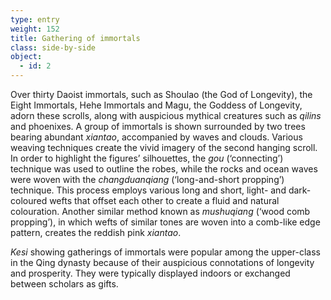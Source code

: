 ```yaml
---
type: entry
weight: 152
title: Gathering of immortals
class: side-by-side
object:
  - id: 2
---
```

Over thirty Daoist immortals, such as Shoulao (the God
of Longevity), the Eight Immortals, Hehe Immortals
and Magu, the Goddess of Longevity, adorn these scrolls,
along with auspicious mythical creatures such as *qilins*
and phoenixes. A group of immortals is shown surrounded by two trees bearing abundant *xiantao*,
accompanied by waves and clouds. Various weaving
techniques create the vivid imagery of the second hanging
scroll. In order to highlight the figures’ silhouettes, the *gou*
(‘connecting’) technique was used to outline the robes,
while the rocks and ocean waves were woven with the
*changduanqiang* (‘long-and-short propping’) technique.
This process employs various long and short, light- and
dark-coloured wefts that offset each other to create a fluid
and natural colouration. Another similar method known
as *mushuqiang* (‘wood comb propping’), in which wefts
of similar tones are woven into a comb-like edge pattern,
creates the reddish pink *xiantao*.

*Kesi* showing gatherings of immortals were popular
among the upper-class in the Qing dynasty because of
their auspicious connotations of longevity and prosperity.
They were typically displayed indoors or exchanged
between scholars as gifts.
